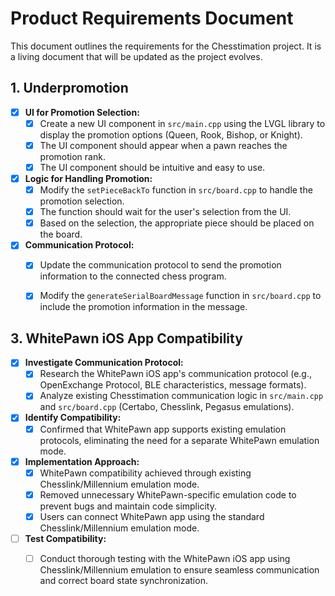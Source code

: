 # Product Requirements Document

This document outlines the requirements for the Chesstimation project. It is a living document that will be updated as the project evolves.

## 1. Underpromotion

- [x] **UI for Promotion Selection:**
    - [x] Create a new UI component in `src/main.cpp` using the LVGL library to display the promotion options (Queen, Rook, Bishop, or Knight).
    - [x] The UI component should appear when a pawn reaches the promotion rank.
    - [x] The UI component should be intuitive and easy to use.

- [x] **Logic for Handling Promotion:**
    - [x] Modify the `setPieceBackTo` function in `src/board.cpp` to handle the promotion selection.
    - [x] The function should wait for the user's selection from the UI.
    - [x] Based on the selection, the appropriate piece should be placed on the board.

- [x] **Communication Protocol:**
    - [x] Update the communication protocol to send the promotion information to the connected chess program.
    - [x] Modify the `generateSerialBoardMessage` function in `src/board.cpp` to include the promotion information in the message.


## 3. WhitePawn iOS App Compatibility

- [x] **Investigate Communication Protocol:**
    - [x] Research the WhitePawn iOS app's communication protocol (e.g., OpenExchange Protocol, BLE characteristics, message formats).
    - [x] Analyze existing Chesstimation communication logic in `src/main.cpp` and `src/board.cpp` (Certabo, Chesslink, Pegasus emulations).
- [x] **Identify Compatibility:**
    - [x] Confirmed that WhitePawn app supports existing emulation protocols, eliminating the need for a separate WhitePawn emulation mode.
- [x] **Implementation Approach:**
    - [x] WhitePawn compatibility achieved through existing Chesslink/Millennium emulation mode.
    - [x] Removed unnecessary WhitePawn-specific emulation code to prevent bugs and maintain code simplicity.
    - [x] Users can connect WhitePawn app using the standard Chesslink/Millennium emulation mode.
- [ ] **Test Compatibility:**
    - [ ] Conduct thorough testing with the WhitePawn iOS app using Chesslink/Millennium emulation to ensure seamless communication and correct board state synchronization.


